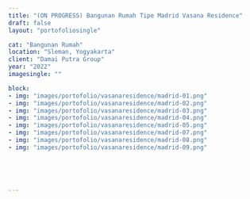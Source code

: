 ```yaml
---
title: "(ON PROGRESS) Bangunan Rumah Tipe Madrid Vasana Residence"
draft: false
layout: "portofoliosingle"

cat: "Bangunan Rumah"
location: "Sleman, Yogyakarta"
client: "Damai Putra Group"
year: "2022"
imagesingle: ""

block:
- img: "images/portofolio/vasanaresidence/madrid-01.png"
- img: "images/portofolio/vasanaresidence/madrid-02.png"
- img: "images/portofolio/vasanaresidence/madrid-03.png"
- img: "images/portofolio/vasanaresidence/madrid-04.png"
- img: "images/portofolio/vasanaresidence/madrid-05.png"
- img: "images/portofolio/vasanaresidence/madrid-07.png"
- img: "images/portofolio/vasanaresidence/madrid-08.png"
- img: "images/portofolio/vasanaresidence/madrid-09.png"

      



---
```





